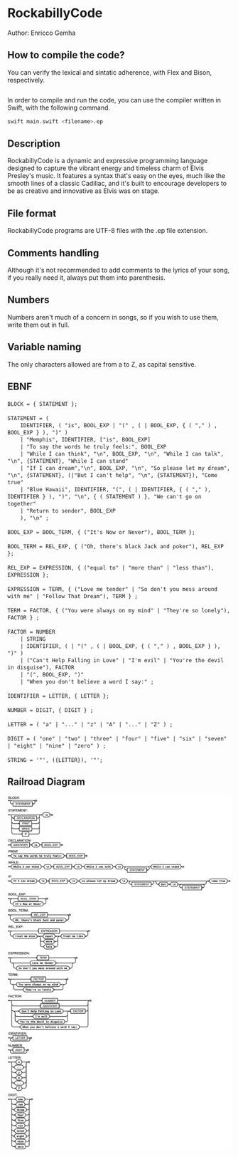 # RockabillyCode

Author: Enricco Gemha

## How to compile the code?

You can verify the lexical and sintatic adherence, with Flex and Bison, respectively.

```bash

```

In order to compile and run the code, you can use the compiler written in Swift, with the following command.

```bash
swift main.swift <filename>.ep
```

## Description

RockabillyCode is a dynamic and expressive programming language designed to capture the vibrant energy and timeless charm of Elvis Presley's music. It features a syntax that's easy on the eyes, much like the smooth lines of a classic Cadillac, and it's built to encourage developers to be as creative and innovative as Elvis was on stage.

## File format

RockabillyCode programs are UTF-8 files with the .ep file extension.

## Comments handling

Although it's not recommended to add comments to the lyrics of your song, if you really need it, always put them into parenthesis.

## Numbers

Numbers aren't much of a concern in songs, so if you wish to use them, write them out in full.

## Variable naming

The only characters allowed are from a to Z, as capital sensitive.

## EBNF

```EBNF
BLOCK = { STATEMENT };

STATEMENT = ( 
    IDENTIFIER, ( "is", BOOL_EXP | "(" , ( | BOOL_EXP, { ( "," ) , BOOL_EXP } ), ")" )
    | "Memphis", IDENTIFIER, ["is", BOOL_EXP] 
    | "To say the words he truly feels:", BOOL_EXP 
    | "While I can think", "\n", BOOL_EXP, "\n", "While I can talk", "\n", {STATEMENT}, "While I can stand" 
    | "If I can dream","\n", BOOL_EXP, "\n", "So please let my dream", "\n", {STATEMENT}, (|"But I can't help", "\n", {STATEMENT}), "Come true" 
    | "Blue Hawaii", IDENTIFIER, "(", ( | IDENTIFIER, { ( "," ), IDENTIFIER } ), ")", "\n", { ( STATEMENT ) }, "We can't go on together" 
    | "Return to sender", BOOL_EXP 
    ), "\n" ;

BOOL_EXP = BOOL_TERM, { ("It's Now or Never"), BOOL_TERM };

BOOL_TERM = REL_EXP, { ("Oh, there's black Jack and poker"), REL_EXP };

REL_EXP = EXPRESSION, { ("equal to" | "more than" | "less than"), EXPRESSION };

EXPRESSION = TERM, { ("Love me tender" | "So don't you mess around with me" | "Follow That Dream"), TERM } ;

TERM = FACTOR, { ("You were always on my mind" | "They're so lonely"), FACTOR } ;

FACTOR = NUMBER 
    | STRING 
    | IDENTIFIER, ( | "(" , ( | BOOL_EXP, { ( "," ) , BOOL_EXP } ), ")" ) 
    | ("Can't Help Falling in Love" | "I'm evil" | "You're the devil in disguise"), FACTOR 
    | "(", BOOL_EXP, ")" 
    | "When you don't believe a word I say:" ;

IDENTIFIER = LETTER, { LETTER };

NUMBER = DIGIT, { DIGIT } ;

LETTER = ( "a" | "..." | "z" | "A" | "..." | "Z" ) ;

DIGIT = ( "one" | "two" | "three" | "four" | "five" | "six" | "seven" | "eight" | "nine" | "zero" ) ;

STRING = '"', ({LETTER}), '"';
```

## Railroad Diagram

![Railroad Diagram](./docs/img/railroad_diagram.png)
